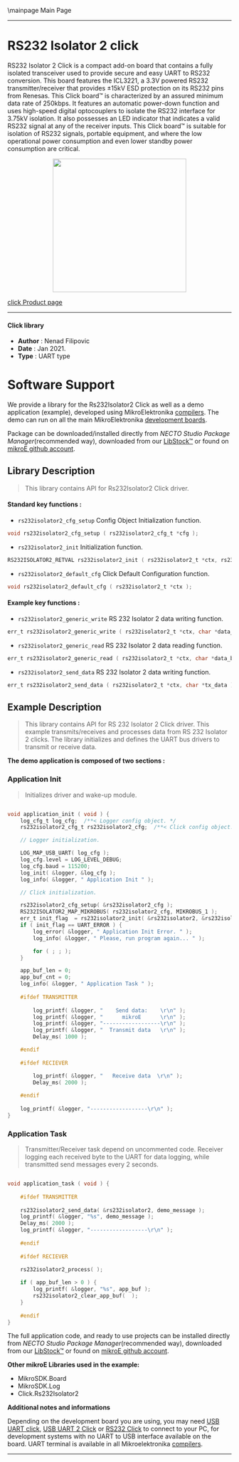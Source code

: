 \mainpage Main Page

---
# RS232 Isolator 2 click

RS232 Isolator 2 Click is a compact add-on board that contains a fully isolated transceiver used to provide secure and easy UART to RS232 conversion. This board features the ICL3221, a 3.3V powered RS232 transmitter/receiver that provides ±15kV ESD protection on its RS232 pins from Renesas. This Click board™ is characterized by an assured minimum data rate of 250kbps. It features an automatic power-down function and uses high-speed digital optocouplers to isolate the RS232 interface for 3.75kV isolation. It also possesses an LED indicator that indicates a valid RS232 signal at any of the receiver inputs. This Click board™ is suitable for isolation of RS232 signals, portable equipment, and where the low operational power consumption and even lower standby power consumption are critical.

<p align="center">
  <img src="https://download.mikroe.com/images/click_for_ide/rs232isolator2_click.png" height=300px>
</p>

[click Product page](https://www.mikroe.com/rs232-isolator-2-click)

---


#### Click library

- **Author**        : Nenad Filipovic
- **Date**          : Jan 2021.
- **Type**          : UART type


# Software Support

We provide a library for the Rs232Isolator2 Click
as well as a demo application (example), developed using MikroElektronika
[compilers](https://www.mikroe.com/necto-studio).
The demo can run on all the main MikroElektronika [development boards](https://www.mikroe.com/development-boards).

Package can be downloaded/installed directly from *NECTO Studio Package Manager*(recommended way), downloaded from our [LibStock&trade;](https://libstock.mikroe.com) or found on [mikroE github account](https://github.com/MikroElektronika/mikrosdk_click_v2/tree/master/clicks).

## Library Description

> This library contains API for Rs232Isolator2 Click driver.

#### Standard key functions :

- `rs232isolator2_cfg_setup` Config Object Initialization function.
```c
void rs232isolator2_cfg_setup ( rs232isolator2_cfg_t *cfg );
```

- `rs232isolator2_init` Initialization function.
```c
RS232ISOLATOR2_RETVAL rs232isolator2_init ( rs232isolator2_t *ctx, rs232isolator2_cfg_t *cfg );
```

- `rs232isolator2_default_cfg` Click Default Configuration function.
```c
void rs232isolator2_default_cfg ( rs232isolator2_t *ctx );
```

#### Example key functions :

- `rs232isolator2_generic_write` RS 232 Isolator 2 data writing function.
```c
err_t rs232isolator2_generic_write ( rs232isolator2_t *ctx, char *data_buf, uint16_t len );
```

- `rs232isolator2_generic_read` RS 232 Isolator 2 data reading function.
```c
err_t rs232isolator2_generic_read ( rs232isolator2_t *ctx, char *data_buf, uint16_t max_len );
```

- `rs232isolator2_send_data` RS 232 Isolator 2 data writing function.
```c
err_t rs232isolator2_send_data ( rs232isolator2_t *ctx, char *tx_data );
```

## Example Description

> This library contains API for RS 232 Isolator 2 Click driver.
> This example transmits/receives and processes data from RS 232 Isolator 2 clicks.
> The library initializes and defines the UART bus drivers 
> to transmit or receive data. 

**The demo application is composed of two sections :**

### Application Init

> Initializes driver and wake-up module.

```c

void application_init ( void ) {
    log_cfg_t log_cfg;  /**< Logger config object. */
    rs232isolator2_cfg_t rs232isolator2_cfg;  /**< Click config object. */

    // Logger initialization.

    LOG_MAP_USB_UART( log_cfg );
    log_cfg.level = LOG_LEVEL_DEBUG;
    log_cfg.baud = 115200;
    log_init( &logger, &log_cfg );
    log_info( &logger, " Application Init " );

    // Click initialization.

    rs232isolator2_cfg_setup( &rs232isolator2_cfg );
    RS232ISOLATOR2_MAP_MIKROBUS( rs232isolator2_cfg, MIKROBUS_1 );
    err_t init_flag  = rs232isolator2_init( &rs232isolator2, &rs232isolator2_cfg );
    if ( init_flag == UART_ERROR ) {
        log_error( &logger, " Application Init Error. " );
        log_info( &logger, " Please, run program again... " );

        for ( ; ; );
    }

    app_buf_len = 0;
    app_buf_cnt = 0;
    log_info( &logger, " Application Task " );
    
    #ifdef TRANSMITTER
    
        log_printf( &logger, "    Send data:    \r\n" );
        log_printf( &logger, "      mikroE      \r\n" );
        log_printf( &logger, "------------------\r\n" );
        log_printf( &logger, "  Transmit data   \r\n" );
        Delay_ms( 1000 );

    #endif
        
    #ifdef RECIEVER

        log_printf( &logger, "   Receive data  \r\n" );
        Delay_ms( 2000 );
    
    #endif
        
    log_printf( &logger, "------------------\r\n" );
}

```

### Application Task

> Transmitter/Receiver task depend on uncommented code.
> Receiver logging each received byte to the UART for data logging,
> while transmitted send messages every 2 seconds.

```c

void application_task ( void ) {
    
    #ifdef TRANSMITTER
    
    rs232isolator2_send_data( &rs232isolator2, demo_message );
    log_printf( &logger, "%s", demo_message );
    Delay_ms( 2000 );
    log_printf( &logger, "------------------\r\n" );    
    
    #endif
    
    #ifdef RECIEVER
    
    rs232isolator2_process( );

    if ( app_buf_len > 0 ) {
        log_printf( &logger, "%s", app_buf );
        rs232isolator2_clear_app_buf(  );
    }
    
    #endif
}

```

The full application code, and ready to use projects can be installed directly from *NECTO Studio Package Manager*(recommended way), downloaded from our [LibStock&trade;](https://libstock.mikroe.com) or found on [mikroE github account](https://github.com/MikroElektronika/mikrosdk_click_v2/tree/master/clicks).

**Other mikroE Libraries used in the example:**

- MikroSDK.Board
- MikroSDK.Log
- Click.Rs232Isolator2

**Additional notes and informations**

Depending on the development board you are using, you may need
[USB UART click](https://www.mikroe.com/usb-uart-click),
[USB UART 2 Click](https://www.mikroe.com/usb-uart-2-click) or
[RS232 Click](https://www.mikroe.com/rs232-click) to connect to your PC, for
development systems with no UART to USB interface available on the board. UART
terminal is available in all Mikroelektronika
[compilers](https://shop.mikroe.com/compilers).

---
